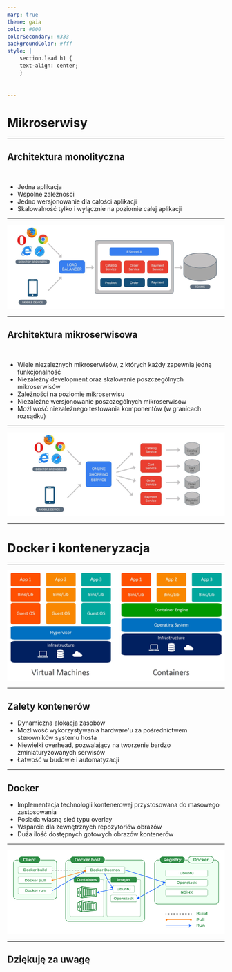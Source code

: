 ```yaml
---
marp: true
theme: gaia
color: #000
colorSecondary: #333
backgroundColor: #fff
style: |
    section.lead h1 {
    text-align: center;
    }


---
```

<!-- _class: lead -->
# Mikroserwisy


---
<!-- _class: lead -->
## Architektura monolityczna
<br>

- Jedna aplikacja
- Wspólne zależności
- Jedno wersjonowanie dla całości aplikacji
- Skalowalność tylko i wyłącznie na poziomie całej aplikacji

---
![width:1200px](monolith.jpg)

---
<!-- _class: lead -->
## Architektura mikroserwisowa
<br>

- Wiele niezależnych mikroserwisów, z których każdy zapewnia jedną funkcjonalność
- Niezależny development oraz skalowanie poszczególnych mikroserwisów
- Zależności na poziomie mikroserwisu
- Niezależne wersjonowanie poszczególnych mikroserwisów
- Możliwość niezależnego testowania komponentów (w granicach rozsądku)

---
<!-- _class: lead -->
![width:1200px](microservices.jpg)

---
<!-- _class: lead -->
# Docker i konteneryzacja

---
<!-- _class: lead -->
![width:1200px](vms_and_containers.jpg)

---
<!-- _class: lead -->
## Zalety kontenerów

- Dynamiczna alokacja zasobów
- Możliwość wykorzystywania hardware'u za pośrednictwem sterowników systemu hosta
- Niewielki overhead, pozwalający na tworzenie bardzo zminiaturyzowanych serwisów
- Łatwość w budowie i automatyzacji

---
<!-- _class: lead -->
## Docker

- Implementacja technologii kontenerowej przystosowana do masowego zastosowania
- Posiada własną sieć typu overlay
- Wsparcie dla zewnętrznych repozytoriów obrazów
- Duża ilość dostępnych gotowych obrazów kontenerów

---
<!-- _class: lead -->
![width:1200px](docker.png)

---
<!-- _class: lead -->
## Dziękuję za uwagę
<br>
